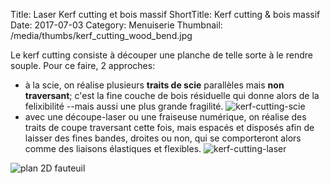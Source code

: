 Title: Laser Kerf cutting et bois massif 
ShortTitle: Kerf cutting & bois massif 
Date: 2017-07-03
Category: Menuiserie
Thumbnail: /media/thumbs/kerf_cutting_wood_bend.jpg

Le kerf cutting consiste à découper une planche de telle sorte à le rendre souple. Pour ce faire, 2 approches:

- à la scie, on réalise plusieurs **traits de scie** parallèles mais **non traversant**; c'est la fine couche de bois résiduelle qui donne alors de la felixibilité --mais aussi une plus grande fragilité. 
![kerf-cutting-scie](https://uvamarch.files.wordpress.com/2011/02/02_kerf_splice.jpg)
- avec une découpe-laser ou une fraiseuse numérique, on réalise des traits de coupe traversant cette fois, mais espacés et disposés afin de laisser des fines bandes, droites ou non, qui se comporteront alors comme des liaisons élastiques et flexibles.
![kerf-cutting-laser](https://i1.wp.com/52lasers.com/wp-content/uploads/2014/11/Living-Hinge-5-of-61.jpg?w=948)
   
![plan 2D fauteuil]({filename}/media/faut01_2Dplans.png)
